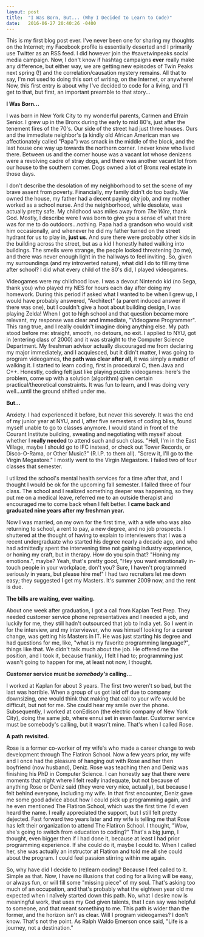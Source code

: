 ```yaml
---
layout: post
title:  "I Was Born, But... (Why I Decided to Learn to Code)"
date:   2016-06-27 20:40:26 -0400
---
```



This is my first blog post ever.  I've never been one for sharing my thoughts on the Internet; my Facebook profile is essentially deserted and I primarily use Twitter as an RSS feed.  I did however join the #savetwinpeaks social media campaign.  Now, I don't know if hashtag campaigns **ever** really make any difference, but either way, we are getting new episodes of Twin Peaks next spring (!) and the correlation/causation mystery remains.  All that to say, I'm not used to doing this sort of writing, on the Internet, or anywhere!  Now, this first entry is about why I've decided to code for a living, and I'll get to that, but first, an important preamble to that story...

**I Was Born...**

I was born in New York City to my wonderful parents, Carmen and Efrain Senior.  I grew up in the Bronx during the early to mid 80's, just after the tenement fires of the 70's.  Our side of the street had just three houses.  Ours and the immediate neighbor's (a kindly old African American man we affectionately called "Papa") was smack in the middle of the block, and the last house one way up towards the northern corner.  I never knew who lived there.  Between us and the corner house was a vacant lot whose denizens were a revolving cadre of stray dogs, and there was another vacant lot from our house to the southern corner.  Dogs owned a lot of Bronx real estate in those days.

I don't describe the desolation of my neighborhood to set the scene of my brave assent from poverty.  Financially, my family didn't do too badly.  We owned the house, my father had a decent paying city job, and my mother worked as a school nurse.  And the neighborhood, while desolate, was actually pretty safe.  My childhood was miles away from *The Wire*, thank God.  Mostly, I describe were I was born to give you a sense of what there was for me to do outdoors...nothing.  Papa had a grandson who would visit him occasionally, and whenever he did my father turned on the street hydrant for us to play in, **just us**.  And sure there were probably other kids in the building across the street, but as a kid I honestly hated walking into buildings.  The smells were strange, the people looked threatening (to me), and there was never enough light in the hallways to feel inviting.  So, given my surroundings (and my introverted nature), what did I do to fill my time after school?  I did what every child of the 80's did, I played videogames.

Videogames were my childhood love.  I was a devout Nintendo kid (no Sega, thank you) who played my NES for hours each day after doing my homework.  During this period if asked what I wanted to be when I grew up, I would have probably answered, "Architect" (a parent induced answer if there was one), but I couldn't give a hoot about building design, I was playing Zelda!  When I got to high school and that question became more relevant, my response was clear and immediate, "Videogame Programmer".  This rang true, and I really couldn't imagine doing anything else.  My path stood before me: straight, smooth, no detours, no exit.  I applied to NYU, got in (entering class of 2000) and it was straight to the Computer Science Department.  My freshman advisor actually discouraged me from declaring my major immediately, and I acquiesced, but it didn't matter, I was going to program videogames, **the path was clear after all**, it was simply a matter of walking it.  I started to learn coding, first in procedural C, then Java and C++.  Honestly, coding felt just like playing puzzle videogames: here's the problem, come up with a solution (algorithm) given certain practical/theoretical constraints.  It was fun to learn, and I was doing very well...until the ground shifted under me.

**But...**

Anxiety.  I had experienced it before, but never this severely.  It was the end of my junior year at NYU, and I, after five semesters of coding bliss, found myself unable to go to classes anymore.  I would stand in front of the Courant Institute building, sweating and negotiating with myself about whether I **really needed** to attend such and such class.  "Hell, I'm in the East Village, maybe I should go to IFC instead, or check out Tower Records, or Disco-O-Rama, or Other Music?" (R.I.P. to them all).  "Screw it, I'll go to the Virgin Megastore."  I mostly went to the Virgin Megastore.  I failed two of four classes that semester.

I utilized the school's mental health services for a time after that, and I thought I would be ok for the upcoming fall semester.  I failed three of four class.  The school and I realized something deeper was happening, so they put me on a medical leave, referred me to an outside therapist and encouraged me to come back when I felt better.  **I came back and graduated nine years after my freshman year.**

Now I was married, on my own for the first time, with a wife who was also returning to school, a rent to pay, a new degree, and no job prospects.  I shuttered at the thought of having to explain to interviewers that I was a recent undergraduate who started his degree nearly a decade ago, and who had admittedly spent the intervening time not gaining industry experience, or honing my craft, but in therapy.  How do you spin that?  "Honing my emotions.", maybe?  Yeah, that's pretty good, "Hey you want emotionally in-touch people in your workplace, don't you?  Sure, I haven't programmed seriously in years, but please hire me!"  I had two recruiters let me down easy; they suggested I get my Masters.  It's summer 2009 now, and the rent is due. 

**The bills are waiting, ever waiting.**

About one week after graduation, I got a call from Kaplan Test Prep.  They needed customer service phone representatives and I needed a job, and luckily for me, they still hadn't outsourced that job to India yet.  So I went in for the interview, and my interviewer, who was himself looking for a career change, was getting his Masters in IT.  He was just starting his degree and had questions for me, like, "what is my favorite programming language?", things like that. We didn't talk much about the job.  He offered me the position, and I took it, because frankly, I felt I had to; programming just wasn't going to happen for me, at least not now, I thought.

**Customer service must be *somebody's* calling...**

I worked at Kaplan for about 3 years.  The first two weren't so bad, but the last was horrible.  When a group of us got laid off due to company downsizing, one would think that making that call to your wife would be difficult, but not for me. She could hear my smile over the phone.  Subsequently, I worked at conEdison (the electric company of New York City), doing the same job, where ennui set in even faster.  Customer service must be somebody's calling, but it wasn't mine.  That's when I called Rose.

**A path revisited.**

Rose is a former co-worker of my wife's who made a career change to web development through The Flatiron School.  Now a few years prior, my wife and I once had the pleasure of hanging out with Rose and her then boyfriend (now husband), Deniz.  Rose was teaching then and Deniz was finishing his PhD in Computer Science.  I can honestly say that there were moments that night where I felt really inadequate, but not because of anything Rose or Deniz said (they were very nice, actually), but because I felt behind everyone, including my wife.  In that first encounter, Deniz gave me some good advice about how I could pick up programming again, and he even mentioned The Flatiron School, which was the first time I'd even heard the name.  I really appreciated the support, but I still felt pretty dejected.  Fast forward two years later and my wife is telling me that Rose has left their organization to attend The Flatiron School.  I thought, "Wow, she's going to switch from education to coding?"  That's a big jump, I thought, even bigger then if I had done it, because at least I had prior programming experience.  If she could do it, maybe I could to.  When I called her, she was actually an instructor at Flatiron and told me all she could about the program.  I could feel passion stirring within me again.

So, why have did I decide to (re)learn coding?  Because I feel called to it.  Simple as that.  Now, I have no illusions that coding for a living will be easy, or always fun, or will fill some "missing piece" of my soul.  That's asking too much of an occupation, and that's probably what the eighteen year old me expected when I naïvely started down this path.  No, what I desire now is meaningful work, that uses my God given talents, that I can say was helpful to someone, and that meant something to me.  This path is wider than the former, and the horizon isn't as clear.  Will I program videogames?  I don't know.  That's not the point.  As Ralph Waldo Emerson once said, "Life is a journey, not a destination."

